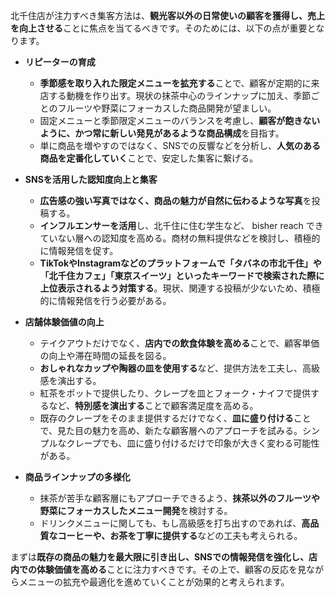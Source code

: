 北千住店が注力すべき集客方法は、**観光客以外の日常使いの顧客を獲得し、売上を向上させる**ことに焦点を当てるべきです。そのためには、以下の点が重要となります。

- **リピーターの育成**
    
    - **季節感を取り入れた限定メニューを拡充する**ことで、顧客が定期的に来店する動機を作り出す。現状の抹茶中心のラインナップに加え、季節ごとのフルーツや野菜にフォーカスした商品開発が望ましい。
    - 固定メニューと季節限定メニューのバランスを考慮し、**顧客が飽きないように、かつ常に新しい発見があるような商品構成**を目指す。
    - 単に商品を増やすのではなく、SNSでの反響などを分析し、**人気のある商品を定番化していく**ことで、安定した集客に繋げる。
- **SNSを活用した認知度向上と集客**
    
    - **広告感の強い写真ではなく、商品の魅力が自然に伝わるような写真**を投稿する。
    - **インフルエンサーを活用**し、北千住に住む学生など、 bisher reach できていない層への認知度を高める。商材の無料提供などを検討し、積極的に情報発信を促す。
    - **TikTokやInstagramなどのプラットフォームで「タバネの市北千住」や「北千住カフェ」「東京スイーツ」といったキーワードで検索された際に上位表示されるよう対策する**。現状、関連する投稿が少ないため、積極的に情報発信を行う必要がある。
- **店舗体験価値の向上**
    
    - テイクアウトだけでなく、**店内での飲食体験を高める**ことで、顧客単価の向上や滞在時間の延長を図る。
    - **おしゃれなカップや陶器の皿を使用する**など、提供方法を工夫し、高級感を演出する。
    - 紅茶をポットで提供したり、クレープを皿とフォーク・ナイフで提供するなど、**特別感を演出する**ことで顧客満足度を高める。
    - 既存のクレープをそのまま提供するだけでなく、**皿に盛り付ける**ことで、見た目の魅力を高め、新たな顧客層へのアプローチを試みる。シンプルなクレープでも、皿に盛り付けるだけで印象が大きく変わる可能性がある。
- **商品ラインナップの多様化**
    
    - 抹茶が苦手な顧客層にもアプローチできるよう、**抹茶以外のフルーツや野菜にフォーカスしたメニュー開発**を検討する。
    - ドリンクメニューに関しても、もし高級感を打ち出すのであれば、**高品質なコーヒーや、お茶を丁寧に提供する**などの工夫も考えられる。

まずは**既存の商品の魅力を最大限に引き出し、SNSでの情報発信を強化し、店内での体験価値を高める**ことに注力すべきです。その上で、顧客の反応を見ながらメニューの拡充や最適化を進めていくことが効果的と考えられます。